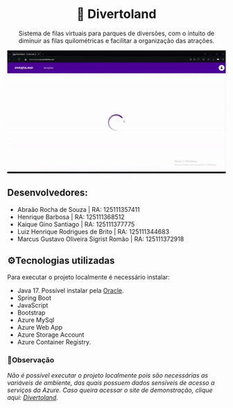 <h1 align="center">🎢 Divertoland</h1>

<p align="center">
    Sistema de filas virtuais para parques de diversões, com o intuito de diminuir as filas quilométricas e facilitar a organização das atrações.
</p>

<p align="center">
    <img src="arquivosReadme/demo.gif" alt="drawing" />
</p>

## Desenvolvedores:
- Abraão Rocha de Souza | RA: 125111357411
- Henrique Barbosa | RA: 125111368512 
- Kaique Gino Santiago | RA: 125111377775 
- Luiz Henrique Rodrigues de Brito | RA: 125111344683
- Marcus Gustavo Oliveira Sigrist Romão | RA: 125111372918

## ⚙️Tecnologias utilizadas
Para executar o projeto localmente é necessário instalar:
- Java 17. Possível instalar pela [Oracle](https://www.oracle.com/java/technologies/downloads/#java17).
- Spring Boot
- JavaScript
- Bootstrap
- Azure MySql
- Azure Web App
- Azure Storage Account
- Azure Container Registry.



### **🚨Observação**
*Não é possível executar o projeto localmente pois são necessárias as variáveis de ambiente, das quais possuem dados sensíveis de acesso a serviços da Azure. Caso queira acessar o site de demonstração, clique aqui: [Divertoland](https://divertoland.azurewebsites.net).*
